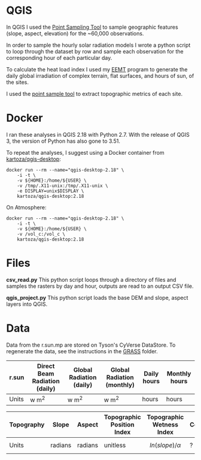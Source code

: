 # QGIS

In QGIS I used the [Point Sampling Tool](https://plugins.qgis.org/plugins/pointsamplingtool/) to sample geographic features (slope, aspect, elevation) for the ~60,000 observations. 

In order to sample the hourly solar radiation models I wrote a python script to loop through the dataset by row and sample each observation for the corresponding hour of each particular day.

To calculate the heat load index I used my [EEMT](https://github.com/cyverse-gis/eemt) program to generate the daily global irradiation of complex terrain, flat surfaces, and hours of sun, of the sites.

I used the [point sample tool](https://pvanb.wordpress.com/2010/02/15/sampling-raster-values-at-point-locations-in-qgis/) to extract topographic metrics of each site.

# Docker

I ran these analyses in QGIS 2.18 with Python 2.7. With the release of QGIS 3, the version of Python has also gone to 3.51.

To repeat the analyses, I suggest using a Docker container from [kartoza/qgis-desktop](https://hub.docker.com/r/kartoza/qgis-desktop/):

```
docker run --rm --name="qgis-desktop-2.18" \
	-i -t \
	-v ${HOME}:/home/${USER} \
	-v /tmp/.X11-unix:/tmp/.X11-unix \
	-e DISPLAY=unix$DISPLAY \
	kartoza/qgis-desktop:2.18 
```

On Atmosphere:

```
docker run --rm --name="qgis-desktop-2.18" \
	-i -t \
	-v ${HOME}:/home/${USER} \
	-v /vol_c:/vol_c \
	kartoza/qgis-desktop:2.18 
```

# Files

**csv_read.py** This python script loops through a directory of files and samples the rasters by day and hour, outputs are read to an output CSV file.

**qgis_project.py** This python script loads the base DEM and slope, aspect layers into QGIS. 

# Data

Data from the r.sun.mp are stored on Tyson's CyVerse DataStore. To regenerate the data, see the instructions in the [GRASS](../grass) folder. 

|r.sun|Direct Beam Radiation (daily)|Global Radiation (daily)|Global Radiation (monthly)|Daily hours| Monthly hours|
|-----|-----------------------------|------------------------|--------------------------|-----------|--------------|
|Units| w m<sup>2<sup> | w m<sup>2<sup> | w m<sup>2<sup> | hours | hours |


|Topography|Slope|Aspect|Topographic Position Index|Topographic Wetness Index|Complexity|
|----------|-----|------|--------------------------|-------------------------|----------|
|Units|radians|radians|unitless|$$ln(slope)/\alpha$$|?|
